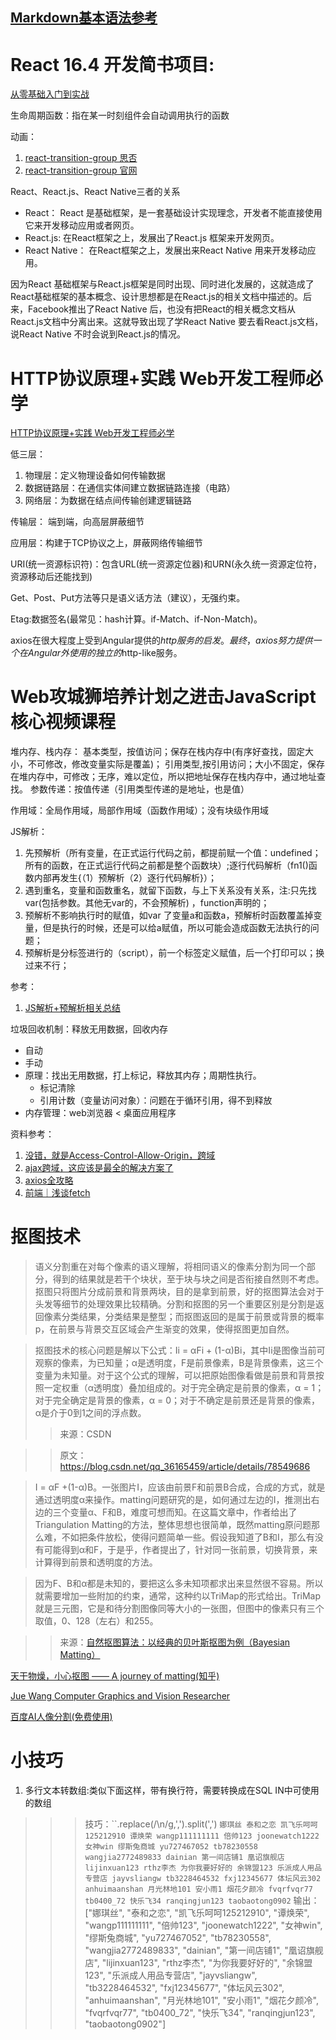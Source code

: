 [Markdown基本语法参考](https://www.jianshu.com/p/191d1e21f7ed)
------------
# React 16.4 开发简书项目:
[从零基础入门到实战](https://coding.imooc.com/class/229.html)

生命周期函数：指在某一时刻组件会自动调用执行的函数

动画：
1. [react-transition-group 思否](https://segmentfault.com/a/1190000015487495)
2. [react-transition-group 官网](https://reactcommunity.org/react-transition-group/)

React、React.js、React Native三者的关系
- React：
React 是基础框架，是一套基础设计实现理念，开发者不能直接使用它来开发移动应用或者网页。
- React.js:
在React框架之上，发展出了React.js 框架来开发网页。
- React Native：
在React框架之上，发展出来React Native 用来开发移动应用。

因为React 基础框架与React.js框架是同时出现、同时进化发展的，这就造成了React基础框架的基本概念、设计思想都是在React.js的相关文档中描述的。后来，Facebook推出了React Native 后，也没有把React的相关概念文档从React.js文档中分离出来。这就导致出现了学React Native 要去看React.js文档，说React Native 不时会说到React.js的情况。


# HTTP协议原理+实践 Web开发工程师必学
[HTTP协议原理+实践 Web开发工程师必学](https://coding.imooc.com/class/225.html)

低三层：
1. 物理层：定义物理设备如何传输数据
2. 数据链路层：在通信实体间建立数据链路连接（电路）
3. 网络层：为数据在结点间传输创建逻辑链路

传输层：
端到端，向高层屏蔽细节

应用层：构建于TCP协议之上，屏蔽网络传输细节

URI(统一资源标识符)：包含URL(统一资源定位器)和URN(永久统一资源定位符，资源移动后还能找到)

Get、Post、Put方法等只是语义话方法（建议），无强约束。

Etag:数据签名(最常见：hash计算。if-Match、if-Non-Match)。

axios在很大程度上受到Angular提供的$http服务的启发。 最终，axios努力提供一个在Angular外使用的独立的$http-like服务。

# Web攻城狮培养计划之进击JavaScript核心视频课程
堆内存、栈内存：
   基本类型，按值访问；保存在栈内存中(有序好查找，固定大小，不可修改，修改变量实际是覆盖)；
   引用类型,按引用访问；大小不固定，保存在堆内存中，可修改；无序，难以定位，所以把地址保存在栈内存中，通过地址查找。
参数传递：按值传递（引用类型传递的是地址，也是值）

作用域：全局作用域，局部作用域（函数作用域）；没有块级作用域

JS解析：
1. 先预解析（所有变量，在正式运行代码之前，都提前赋一个值：undefined；所有的函数，在正式运行代码之前都是整个函数块）;逐行代码解析（fn1()函数内部再发生{（1）预解析（2）逐行代码解析}）；
2. 遇到重名，变量和函数重名，就留下函数，与上下关系没有关系，注:只先找var(包括参数。其他无var的，不会预解析) ，function声明的；
3. 预解析不影响执行时的赋值，如var 了变量a和函数a，预解析时函数覆盖掉变量，但是执行的时候，还是可以给a赋值，所以可能会造成函数无法执行的问题；
4. 预解析是分标签进行的（script），前一个标签定义赋值，后一个打印可以；换过来不行；

参考：
1. [JS解析+预解析相关总结](https://www.cnblogs.com/yehui-mmd/p/6095041.html)

垃圾回收机制：释放无用数据，回收内存
   - 自动
   - 手动
   - 原理：找出无用数据，打上标记，释放其内存；周期性执行。
      - 标记清除
      - 引用计数（变量访问对象）：问题在于循环引用，得不到释放
   - 内存管理：web浏览器 < 桌面应用程序



资料参考：
1. [没错，就是Access-Control-Allow-Origin，跨域](https://www.jianshu.com/p/89a377c52b48)
2. [ajax跨域，这应该是最全的解决方案了](https://segmentfault.com/a/1190000012469713)
3. [axios全攻略](https://ykloveyxk.github.io/2017/02/25/axios%E5%85%A8%E6%94%BB%E7%95%A5/#more)
4. [前端｜浅谈fetch](https://www.jianshu.com/p/35123b048e5e)

# 抠图技术
>语义分割重在对每个像素的语义理解，将相同语义的像素分割为同一个部分，得到的结果就是若干个块状，至于块与块之间是否衔接自然则不考虑。抠图只将图片分成前景和背景两块，目的是拿到前景，好的抠图算法会对于头发等细节的处理效果比较精确。分割和抠图的另一个重要区别是分割是返回像素分类结果，分类结果是整型；而抠图返回的是属于前景或背景的概率p，在前景与背景交互区域会产生渐变的效果，使得抠图更加自然。

>抠图技术的核心问题是解以下公式：Ii = αFi + (1-α)Bi，其中Ii是图像当前可观察的像素，为已知量；α是透明度，F是前景像素，B是背景像素，这三个变量为未知量。对于这个公式的理解，可以把原始图像看做是前景和背景按照一定权重（α透明度）叠加组成的。对于完全确定是前景的像素，α = 1；对于完全确定是背景的像素，α = 0；对于不确定是前景还是背景的像素，α是介于0到1之间的浮点数。
>>来源：CSDN 

>>原文：https://blog.csdn.net/qq_36165459/article/details/78549686 

>I = αF +(1-α)B。一张图片I，应该由前景F和前景B合成，合成的方式，就是通过透明度α来操作。matting问题研究的是，如何通过左边的I，推测出右边的三个变量α、F和B，难度可想而知。在这篇文章中，作者给出了Triangulation Matting的方法，整体思想也很简单，既然matting原问题那么难，不如把条件放松，使得问题简单一些。假设我知道了B和I，那么有没有可能得到α和F，于是乎，作者提出了，针对同一张前景，切换背景，来计算得到前景和透明度的方法。

>因为F、B和α都是未知的，要把这么多未知项都求出来显然很不容易。所以就需要增加一些附加的约束，通常，这种约以TriMap的形式给出。TriMap就是三元图，它是和待分割图像同等大小的一张图，但图中的像素只有三个取值，0、128（左右）和255。

>>来源：[自然抠图算法：以经典的贝叶斯抠图为例（Bayesian Matting）](https://blog.csdn.net/baimafujinji/article/details/72863106?utm_source=gold_browser_extension)

[天干物燥，小心抠图 —— A journey of matting(知乎)](https://zhuanlan.zhihu.com/p/27852081?utm_source=itdadao&utm_medium=referral)

[Jue Wang Computer Graphics and Vision Researcher](http://www.juew.org/default.htm)

[百度AI人像分割(免费使用)](http://ai.baidu.com/tech/body/seg)

# 小技巧
1. 多行文本转数组:类似下面这样，带有换行符，需要转换成在SQL IN中可使用的数组
>>>技巧：``.replace(/\n/g,',').split(',')
      ```
      娜琪丝
      泰和之恋
      凯飞乐呵呵125212910
      谭焕荣
      wangp111111111
      倍帅123
      joonewatch1222
      女神win
      缪斯兔商城
      yu727467052
      tb78230558
      wangjia2772489833
      dainian
      第一间店铺1
      凰诏旗舰店
      lijinxuan123
      rthz李杰
      为你我要好好的
      余锦盟123
      乐派成人用品专营店
      jayvsliangw
      tb3228464532
      fxj12345677
      体坛风云302
      anhuimaanshan
      月光林地101
      安小雨1
      烟花夕颜冷
      fvqrfvqr77
      tb0400_72
      快乐飞34
      ranqingjun123
      taobaotong0902
      ```
>>>输出：["娜琪丝", "泰和之恋", "凯飞乐呵呵125212910", "谭焕荣", "wangp111111111", "倍帅123", "joonewatch1222", "女神win", "缪斯兔商城", "yu727467052", "tb78230558", "wangjia2772489833", "dainian", "第一间店铺1", "凰诏旗舰店", "lijinxuan123", "rthz李杰", "为你我要好好的", "余锦盟123", "乐派成人用品专营店", "jayvsliangw", "tb3228464532", "fxj12345677", "体坛风云302", "anhuimaanshan", "月光林地101", "安小雨1", "烟花夕颜冷", "fvqrfvqr77", "tb0400_72", "快乐飞34", "ranqingjun123", "taobaotong0902"]

